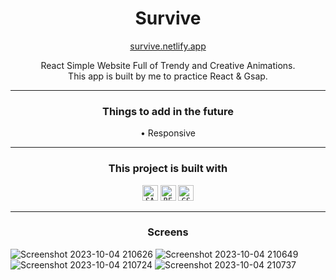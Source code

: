 <h1 align="center">
  Survive
</h1>

<p align="center" >
  <a href="https://survive-joe.netlify.app/">survive.netlify.app</a>
</p>

<p align="center" >
  React Simple Website Full of Trendy and Creative Animations.
  <br>
  This app is built by me to practice React & Gsap.
</p>

---

<h3 align="center">Things to add in the future</h3>
<p align="center" >
  • Responsive
</p>

---
 
<div align="center">
  <h3>This project is built with</h3>
    <code><img title="SASS" height="25" src="https://cdn.jsdelivr.net/gh/devicons/devicon/icons/sass/sass-original.svg" /></code>
    <code><img title="REACT JS" height="25" src="https://cdn.jsdelivr.net/gh/devicons/devicon/icons/react/react-original.svg" /></code>
    <code><img title="GSAP" height="25" src="https://greensock.com/uploads/monthly_2020_03/tweenmax.png.cf27916e926fbb328ff214f66b4c8429.png" /></code>
</div>

---

<h3 align="center">Screens</h3>

![Screenshot 2023-10-04 210626](https://github.com/cisjoe/Survive/assets/105171436/e0be67a3-880b-4279-b0f8-452b64ea41bb)
![Screenshot 2023-10-04 210649](https://github.com/cisjoe/Survive/assets/105171436/411a5c3e-1a68-4f8d-84ce-2ed679340bd0)
![Screenshot 2023-10-04 210724](https://github.com/cisjoe/Survive/assets/105171436/f23c251d-8e13-4fcc-8f46-c31dab344b07)
![Screenshot 2023-10-04 210737](https://github.com/cisjoe/Survive/assets/105171436/deb62623-687a-4c10-99ab-06057d5bf104)


